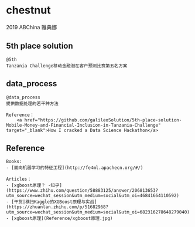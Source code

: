 # chestnut
  2019 ABChina 雅典娜
  
## 5th place solution
	@5th
	Tanzania Challenge移动金融潜在客户预测比赛第五名方案

## data_process
	@data_process
	提供数据处理的若干种方法

	Reference：
		<a href="https://github.com/galileoSolution/5th-place-solution-Mobile-Money-and-Financial-Inclusion-in-Tanzania-Challenge" target="_blank">How I cracked a Data Science Hackathon</a>

## Reference
	Books:
	- [面向机器学习的特征工程](http://fe4ml.apachecn.org/#/)

	Articles：
	- [xgboost原理？ -知乎](https://www.zhihu.com/question/58883125/answer/206813653?utm_source=wechat_session&utm_medium=social&utm_oi=46841664110592)
	- [干货|横扫Kaggle的XGBoost原理与实战](https://zhuanlan.zhihu.com/p/51682968?utm_source=wechat_session&utm_medium=social&utm_oi=682316278648279040)
	- [xgboost原理](Reference/xgboost原理.jpg)





